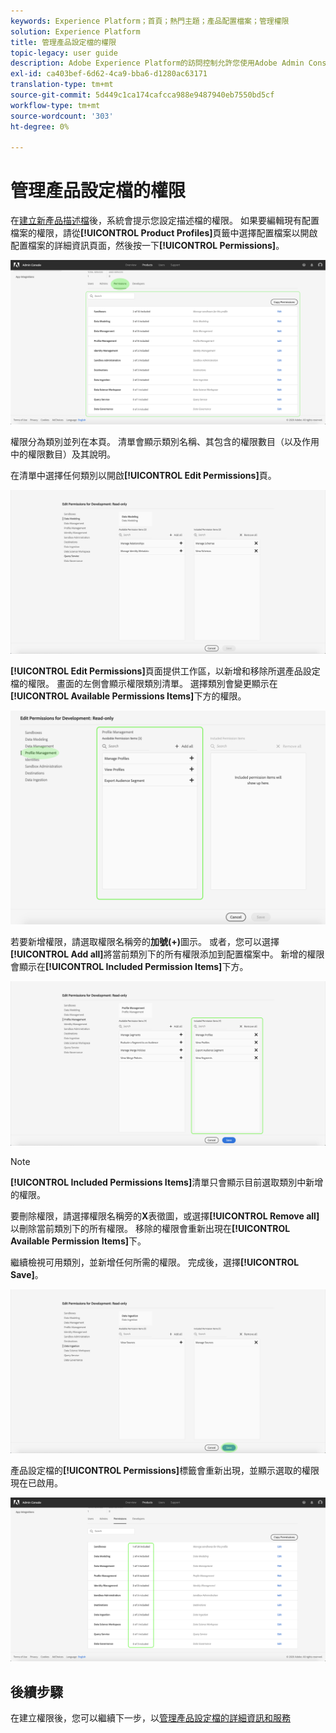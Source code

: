 ```yaml
---
keywords: Experience Platform；首頁；熱門主題；產品配置檔案；管理權限
solution: Experience Platform
title: 管理產品設定檔的權限
topic-legacy: user guide
description: Adobe Experience Platform的訪問控制允許您使用Adobe Admin Console來管理各種平台功能的角色和權限。 本檔案是如何管理平台產品設定檔權限的指南。
exl-id: ca403bef-6d62-4ca9-bba6-d1280ac63171
translation-type: tm+mt
source-git-commit: 5d449c1ca174cafcca988e9487940eb7550bd5cf
workflow-type: tm+mt
source-wordcount: '303'
ht-degree: 0%

---
```


# 管理產品設定檔的權限

在[建立新產品描述檔](#create-a-new-product-profile)後，系統會提示您設定描述檔的權限。 如果要編輯現有配置檔案的權限，請從&#x200B;**[!UICONTROL Product Profiles]**&#x200B;頁籤中選擇配置檔案以開啟配置檔案的詳細資訊頁面，然後按一下&#x200B;**[!UICONTROL Permissions]**。

![profile-permissions](../images/profile-permissions.png)

權限分為類別並列在本頁。 清單會顯示類別名稱、其包含的權限數目（以及作用中的權限數目）及其說明。

在清單中選擇任何類別以開啟&#x200B;**[!UICONTROL Edit Permissions]**&#x200B;頁。

![編輯權限](../images/edit-permissions.png)

**[!UICONTROL Edit Permissions]**&#x200B;頁面提供工作區，以新增和移除所選產品設定檔的權限。 畫面的左側會顯示權限類別清單。 選擇類別會變更顯示在&#x200B;**[!UICONTROL Available Permissions Items]**&#x200B;下方的權限。

![change-permissions-category](../images/change-permissions-category.png)

若要新增權限，請選取權限名稱旁的&#x200B;**加號(+)**&#x200B;圖示。 或者，您可以選擇&#x200B;**[!UICONTROL Add all]**&#x200B;將當前類別下的所有權限添加到配置檔案中。 新增的權限會顯示在&#x200B;**[!UICONTROL Included Permission Items]**&#x200B;下方。

![新增權限](../images/add-permissions.png)

>[!NOTE]
>
>**[!UICONTROL Included Permissions Items]**&#x200B;清單只會顯示目前選取類別中新增的權限。

要刪除權限，請選擇權限名稱旁的&#x200B;**X**&#x200B;表徵圖，或選擇&#x200B;**[!UICONTROL Remove all]**&#x200B;以刪除當前類別下的所有權限。 移除的權限會重新出現在&#x200B;**[!UICONTROL Available Permission Items]**&#x200B;下。

繼續檢視可用類別，並新增任何所需的權限。 完成後，選擇&#x200B;**[!UICONTROL Save]**。

![權限完成](../images/permissions-finish.png)

產品設定檔的&#x200B;**[!UICONTROL Permissions]**&#x200B;標籤會重新出現，並顯示選取的權限現在已啟用。

![新增權限](../images/added-permissions.png)

## 後續步驟

在建立權限後，您可以繼續下一步，以[管理產品設定檔的詳細資訊和服務](details-and-services.md)
